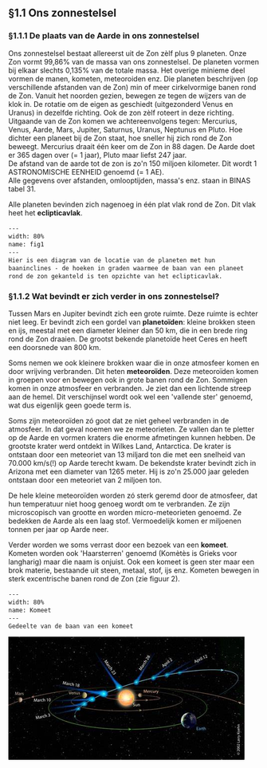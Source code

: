 ## §1.1 Ons zonnestelsel

### §1.1.1 De plaats van de Aarde in ons zonnestelsel
Ons zonnestelsel bestaat allereerst uit de Zon zèlf plus 9 planeten. Onze Zon vormt 99,86% van de massa van ons zonnestelsel. De planeten vormen bij elkaar slechts 0,135% van de totale massa. Het overige minieme deel vormen de manen, kometen, meteoroiden enz. Die planeten beschrijven (op verschillende afstanden van de Zon) min of meer cirkelvormige banen rond de Zon. Vanuit het noorden gezien, bewegen ze tegen de wijzers van de klok in. De rotatie om de eigen as geschiedt (uitgezonderd Venus en Uranus) in dezelfde richting. Ook de zon zèlf roteert in deze richting.
Uitgaande van de Zon komen we achtereenvolgens tegen: Mercurius, Venus, Aarde, Mars, Jupiter, Saturnus, Uranus, Neptunus en Pluto. Hoe dichter een planeet bij de Zon staat, hoe sneller hij zich rond de Zon beweegt. Mercurius draait één keer om de Zon in 88 dagen. De Aarde doet er 365 dagen over (= 1 jaar), Pluto maar liefst 247 jaar.  
De afstand van de aarde tot de zon is zo'n 150 miljoen kilometer. Dit wordt 1 ASTRONOMISCHE EENHEID genoemd (= 1 AE).  
Alle gegevens over afstanden, omlooptijden, massa's enz. staan in BINAS tabel 31.

Alle planeten bevinden zich nagenoeg in één plat vlak rond de Zon. Dit vlak heet het **eclipticavlak**.

``` {figure} ../figures/fig1.jpg
---
width: 80%
name: fig1
---
Hier is een diagram van de locatie van de planeten met hun baaninclines - de hoeken in graden waarmee de baan van een planeet rond de zon gekanteld is ten opzichte van het eclipticavlak.
``` 

### §1.1.2 Wat bevindt er zich verder in ons zonnestelsel? 
Tussen Mars en Jupiter bevindt zich een grote ruimte. Deze ruimte is echter niet leeg. Er bevindt zich een gordel van **planetoïden**: kleine brokken steen en ijs, meestal met een diameter kleiner dan 50 km, die in een brede ring rond de Zon draaien. De grootst bekende planetoïde heet Ceres en heeft een doorsnede van 800 km.

Soms nemen we ook kleinere brokken waar die in onze atmosfeer komen en door wrijving verbranden. Dit heten **meteoroïden**. Deze meteoroïden komen in groepen voor en bewegen ook in grote banen rond de Zon. Sommigen komen in onze atmosfeer en verbranden. Je ziet dan een lichtende streep aan de hemel. Dit verschijnsel wordt ook wel een 'vallende ster' genoemd, wat dus eigenlijk geen goede term is.

Soms zijn meteoroïden zó goot dat ze niet geheel verbranden in de atmosfeer. In dat geval noemen we ze meteorieten. Ze vallen dan te pletter op de Aarde en vormen kraters die enorme afmetingen kunnen hebben. De grootste krater werd ontdekt in Wilkes Land, Antarctica. De krater is ontstaan door een meteoriet van 13 miljard ton die met een snelheid van 70.000 km/s(!) op Aarde terecht kwam. De bekendste krater bevindt zich in Arizona met een diameter van 1265 meter. Hij is zo'n 25.000 jaar geleden ontstaan door een meteoriet van 2 miljoen ton.

De hele kleine meteoroïden worden zó sterk geremd door de atmosfeer, dat hun temperatuur niet hoog genoeg wordt om te verbranden. Ze zijn microscopisch van grootte en worden micro-meteorieten genoemd. Ze bedekken de Aarde als een laag stof. Vermoedelijk komen er miljoenen tonnen per jaar op Aarde neer.

Verder worden we soms verrast door een bezoek van een **komeet**.	
Kometen worden ook 'Haarsterren' genoemd (Komètès is Grieks voor langharig) maar die naam is onjuist. Ook een komeet is geen ster maar een brok materie, bestaande uit steen, metaal, stof, ijs enz. Kometen bewegen in sterk excentrische banen rond de Zon (zie figuur 2).



``` {figure} ../figures/fig2.jpg
---
width: 80%
name: Komeet
---
Gedeelte van de baan van een komeet
``` 	


![](../figures/komeet.jpg)